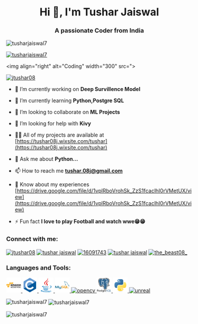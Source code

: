 

<h1 align="center">Hi 👋, I'm Tushar Jaiswal</h1>
<h3 align="center">A passionate Coder from India</h3>

<p align="left"> <img src="https://komarev.com/ghpvc/?username=tusharjaiswal7&label=Profile%20views&color=0e75b6&style=flat" alt="tusharjaiswal7" /> </p>

<p align="left"> <a href="https://github.com/ryo-ma/github-profile-trophy"><img src="https://github-profile-trophy.vercel.app/?username=tusharjaiswal7" alt="tusharjaiswal7" /></a> </p>

<img align="right" alt="Coding" width="300" src=">
<p align="left"> <a href="https://twitter.com/jtushar08" target="blank"><img src="https://img.shields.io/twitter/follow/jtushar08?logo=twitter&style=for-the-badge" alt="jtushar08" /></a> </p>


- 🔭 I’m currently working on **Deep Survillence Model**

- 🌱 I’m currently learning **Python,Postgre SQL**

- 👯 I’m looking to collaborate on **ML Projects**

- 🤝 I’m looking for help with **Kivy**

- 👨‍💻 All of my projects are available at [https://tushar08j.wixsite.com/tushar](https://tushar08j.wixsite.com/tushar)

- 💬 Ask me about **Python...**

- 📫 How to reach me **tushar.08j@gmail.com**

- 📄 Know about my experiences [https://drive.google.com/file/d/1vplRboVrohSk_ZzS1fcaclhI0rVMetUX/view](https://drive.google.com/file/d/1vplRboVrohSk_ZzS1fcaclhI0rVMetUX/view)

- ⚡ Fun fact **I love to play Football and watch wwe😁😁**

<h3 align="left">Connect with me:</h3>
<p align="left">
<a href="https://twitter.com/jtushar08" target="blank"><img align="center" src="https://raw.githubusercontent.com/rahuldkjain/github-profile-readme-generator/master/src/images/icons/Social/twitter.svg" alt="jtushar08" height="30" width="40" /></a>
<a href="https://linkedin.com/in/tushar jaiswal" target="blank"><img align="center" src="https://raw.githubusercontent.com/rahuldkjain/github-profile-readme-generator/master/src/images/icons/Social/linked-in-alt.svg" alt="tushar jaiswal" height="30" width="40" /></a>
<a href="https://stackoverflow.com/users/16091743" target="blank"><img align="center" src="https://raw.githubusercontent.com/rahuldkjain/github-profile-readme-generator/master/src/images/icons/Social/stack-overflow.svg" alt="16091743" height="30" width="40" /></a>
<a href="https://fb.com/tushar jaiswal" target="blank"><img align="center" src="https://raw.githubusercontent.com/rahuldkjain/github-profile-readme-generator/master/src/images/icons/Social/facebook.svg" alt="tushar jaiswal" height="30" width="40" /></a>
<a href="https://instagram.com/the_beast08_" target="blank"><img align="center" src="https://raw.githubusercontent.com/rahuldkjain/github-profile-readme-generator/master/src/images/icons/Social/instagram.svg" alt="the_beast08_" height="30" width="40" /></a>
</p>

<h3 align="left">Languages and Tools:</h3>
<p align="left"> <a href="https://aws.amazon.com" target="_blank" rel="noreferrer"> <img src="https://raw.githubusercontent.com/devicons/devicon/master/icons/amazonwebservices/amazonwebservices-original-wordmark.svg" alt="aws" width="40" height="40"/> </a> <a href="https://www.cprogramming.com/" target="_blank" rel="noreferrer"> <img src="https://raw.githubusercontent.com/devicons/devicon/master/icons/c/c-original.svg" alt="c" width="40" height="40"/> </a> <a href="https://www.java.com" target="_blank" rel="noreferrer"> <img src="https://raw.githubusercontent.com/devicons/devicon/master/icons/java/java-original.svg" alt="java" width="40" height="40"/> </a> <a href="https://www.mysql.com/" target="_blank" rel="noreferrer"> <img src="https://raw.githubusercontent.com/devicons/devicon/master/icons/mysql/mysql-original-wordmark.svg" alt="mysql" width="40" height="40"/> </a> <a href="https://opencv.org/" target="_blank" rel="noreferrer"> <img src="https://www.vectorlogo.zone/logos/opencv/opencv-icon.svg" alt="opencv" width="40" height="40"/> </a> <a href="https://www.postgresql.org" target="_blank" rel="noreferrer"> <img src="https://raw.githubusercontent.com/devicons/devicon/master/icons/postgresql/postgresql-original-wordmark.svg" alt="postgresql" width="40" height="40"/> </a> <a href="https://www.python.org" target="_blank" rel="noreferrer"> <img src="https://raw.githubusercontent.com/devicons/devicon/master/icons/python/python-original.svg" alt="python" width="40" height="40"/> </a> <a href="https://unrealengine.com/" target="_blank" rel="noreferrer"> <img src="https://raw.githubusercontent.com/kenangundogan/fontisto/036b7eca71aab1bef8e6a0518f7329f13ed62f6b/icons/svg/brand/unreal-engine.svg" alt="unreal" width="40" height="40"/> </a> </p>

<p><img align="left" src="https://github-readme-stats.vercel.app/api/top-langs?username=tusharjaiswal7&show_icons=true&locale=en&layout=compact" alt="tusharjaiswal7" /></p>

<p>&nbsp;<img align="center" src="https://github-readme-stats.vercel.app/api?username=tusharjaiswal7&show_icons=true&locale=en" alt="tusharjaiswal7" /></p>

<p><img align="center" src="https://github-readme-streak-stats.herokuapp.com/?user=tusharjaiswal7&" alt="tusharjaiswal7" /></p>
